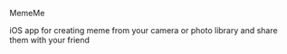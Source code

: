 MemeMe

iOS app for creating meme from your camera or photo library and share them with your friend
